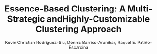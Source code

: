 ---
paperId: 30
author: Kevin Christian Rodríguez-Siu, Dennis Barrios-Aranibar, Raquel E. Patiño-Escarcina
publicationauthor: Rodríguez-Siu, K. C. et al.
title: "Essence-Based Clustering: A Multi-Strategic andHighly-Customizable Clustering Approach"
pdf: Poster_Kevin_Rodriguez-Siu.pdf
poster: --
alt: --
type: Poster
topic: Knowledge Representation and Reasoning
link: https://research.latinxinai.org/papers/neurips/2018/pdf/Poster_Kevin_Rodriguez-Siu.pdf
conference: neurips
year: 2018
tags: neurips-2018
location: Montreal, Canada
---
